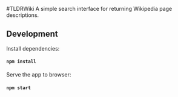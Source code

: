 #TLDRWiki
A simple search interface for returning Wikipedia page descriptions.

## Development

Install dependencies:

#### `npm install`

Serve the app to browser:

#### `npm start`
